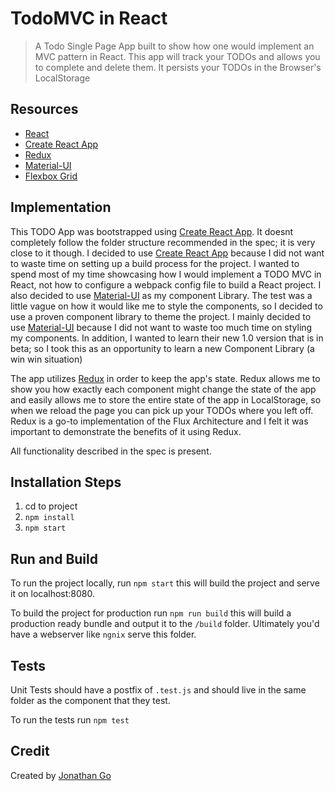 # TodoMVC in React

> A Todo Single Page App built to show how one would implement an MVC pattern in React. This app will track your TODOs and allows you to complete and delete them. It persists your TODOs in the Browser's LocalStorage

## Resources

- [React](https://reactjs.org/)
- [Create React App](https://github.com/facebook/create-react-app)
- [Redux](https://github.com/reactjs/react-redux)
- [Material-UI](https://material-ui-next.com/)
- [Flexbox Grid](http://flexboxgrid.com/)

## Implementation

This TODO App was bootstrapped using [Create React App](https://github.com/facebook/create-react-app). It doesnt completely follow the folder structure recommended in the spec; it is very close to it though.
I decided to use [Create React App](https://github.com/facebook/create-react-app) because I did not want to waste time on setting up a build process for the project. I wanted to spend most of my time showcasing how I would implement a TODO MVC in React, not how to configure a webpack config file to build a React project.
I also decided to use [Material-UI](https://material-ui-next.com/) as my component Library. The test was a little vague on how it would like me to style the components, so I decided to use a proven component library to theme the project. I mainly decided to use [Material-UI](https://material-ui-next.com/) because I did not want to waste too much time on styling my components. In addition, I wanted to learn their new 1.0 version that is in beta; so I took this as an opportunity to learn a new Component Library (a win win situation)

The app utilizes [Redux](https://github.com/reactjs/react-redux) in order to keep the app's state. Redux allows me to show you how exactly each component might change the state of the app and easily allows me to store the entire state of the app in LocalStorage, so when we reload the page you can pick up your TODOs where you left off.
Redux is a go-to implementation of the Flux Architecture and I felt it was important to demonstrate the benefits of it using Redux.

All functionality described in the spec is present.

## Installation Steps
1. cd to project
2. ```npm install```
3. ```npm start```

## Run and Build
To run the project locally, run ```npm start``` this will build the project and serve it on localhost:8080.

To build the project for production run ```npm run build``` this will build a production ready bundle and output it to the ```/build``` folder. Ultimately you'd have a webserver like ```ngnix``` serve this folder.

## Tests
Unit Tests should have a postfix of ```.test.js``` and should live in the same folder as the component that they test.

To run the tests run ```npm test```


## Credit

Created by [Jonathan Go](https://github.com/jongo593)
